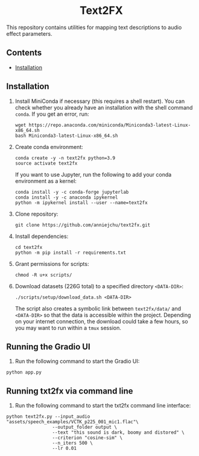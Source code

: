 <h1 align="center">Text2FX</h1>

This repository contains utilities for mapping text descriptions to audio effect parameters.

## Contents
  * <a href="#install">Installation</a>

<h2 id="install">Installation</h2>


1. Install MiniConda if necessary (this requires a shell restart). You can check whether you already have an installation with the shell command `conda`. If you get an error, run:
   ```
   wget https://repo.anaconda.com/miniconda/Miniconda3-latest-Linux-x86_64.sh
   bash Miniconda3-latest-Linux-x86_64.sh
   ```

2. Create conda environment:
   ```
   conda create -y -n text2fx python=3.9
   source activate text2fx
   ```

   If you want to use Jupyter, run the following to add your conda environment as a kernel:
   ```
   conda install -y -c conda-forge jupyterlab
   conda install -y -c anaconda ipykernel
   python -m ipykernel install --user --name=text2fx
   ```

3. Clone repository:
   ```
   git clone https://github.com/anniejchu/text2fx.git
   ```

4. Install dependencies:
   ```
   cd text2fx
   python -m pip install -r requirements.txt
   ```

5. Grant permissions for scripts:
   ```
   chmod -R u+x scripts/
   ```

6. Download datasets (226G total) to a specified directory `<DATA-DIR>`:
   ```
   ./scripts/setup/download_data.sh <DATA-DIR>
   ```
   The script also creates a symbolic link between `text2fx/data/` and `<DATA-DIR>` so that the data is accessible within the project. Depending on your internet connection, the download could take a few hours, so you may want to run within a `tmux` session.

## Running the Gradio UI

1. Run the following command to start the Gradio UI:
```
python app.py
```

## Running txt2fx via command line

1. Run the following command to start the txt2fx command line interface:
```
python text2fx.py --input_audio "assets/speech_examples/VCTK_p225_001_mic1.flac"\
                 --output_folder output \
                 --text "this sound is dark, boomy and distored" \
                 --criterion "cosine-sim" \
                 --n_iters 500 \
                 --lr 0.01 

```